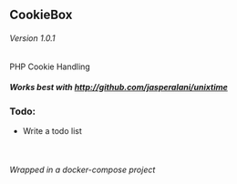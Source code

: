 ## CookieBox
###### Version 1.0.1
PHP Cookie Handling
##### Works best with http://github.com/jasperalani/unixtime

### Todo:
- Write a todo list

&nbsp;


###### Wrapped in a docker-compose project